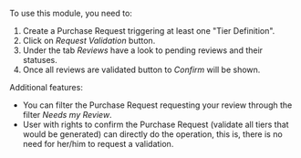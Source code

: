 To use this module, you need to:

1.  Create a Purchase Request triggering at least one "Tier Definition".
2.  Click on *Request Validation* button.
3.  Under the tab *Reviews* have a look to pending reviews and their
    statuses.
4.  Once all reviews are validated button to *Confirm* will be shown.

Additional features:

- You can filter the Purchase Request requesting your review through the
  filter *Needs my Review*.
- User with rights to confirm the Purchase Request (validate all tiers
  that would be generated) can directly do the operation, this is, there
  is no need for her/him to request a validation.
